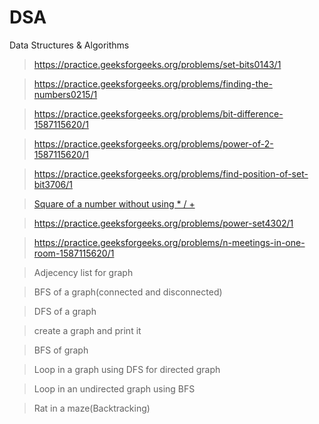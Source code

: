 # DSA
Data Structures &amp; Algorithms

> https://practice.geeksforgeeks.org/problems/set-bits0143/1

>https://practice.geeksforgeeks.org/problems/finding-the-numbers0215/1

> https://practice.geeksforgeeks.org/problems/bit-difference-1587115620/1

> https://practice.geeksforgeeks.org/problems/power-of-2-1587115620/1

> https://practice.geeksforgeeks.org/problems/find-position-of-set-bit3706/1

> [Square of a number without using * / +](https://www.geeksforgeeks.org/calculate-square-of-a-number-without-using-and-pow/#:~:text=Given%20an%20integer%20n%2C%20calculate,*%2C%20%2F%20and%20pow().&text=A%20Simple%20Solution%20is%20to%20repeatedly%20add%20n%20to%20result.)

>https://practice.geeksforgeeks.org/problems/power-set4302/1

> https://practice.geeksforgeeks.org/problems/n-meetings-in-one-room-1587115620/1

> Adjecency list for graph

> BFS of a graph(connected and disconnected)

> DFS of a graph

> create a graph and print it

> BFS of graph

> Loop in a graph using DFS for directed graph

> Loop in an undirected graph using BFS

> Rat in a maze(Backtracking)